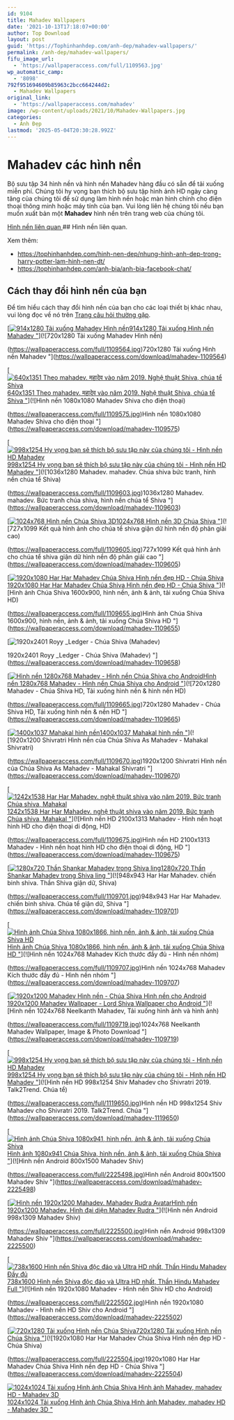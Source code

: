 ```yaml
---
id: 9104
title: Mahadev Wallpapers
date: '2021-10-13T17:18:07+00:00'
author: Top Download
layout: post
guid: 'https://Tophinhanhdep.com/anh-dep/mahadev-wallpapers/'
permalink: /anh-dep/mahadev-wallpapers/
fifu_image_url:
  - 'https://wallpaperaccess.com/full/1109563.jpg'
wp_automatic_camp:
  - '8098'
792f951694609b85963c2bcc664244d2:
  - Mahadev Wallpapers
original_link:
  - 'https://wallpaperaccess.com/mahadev'
image: /wp-content/uploads/2021/10/Mahadev-Wallpapers.jpg
categories:
  - Ảnh Đẹp
lastmod: '2025-05-04T20:30:28.992Z'
---
```

# Mahadev các hình nền

Bộ sưu tập 34 hình nền và hình nền Mahadev hàng đầu có sẵn để tải xuống miễn phí. Chúng tôi hy vọng bạn thích bộ sưu tập hình ảnh HD ngày càng tăng của chúng tôi để sử dụng làm hình nền hoặc màn hình chính cho điện thoại thông minh hoặc máy tính của bạn. Vui lòng liên hệ chúng tôi nếu bạn muốn xuất bản một **Mahadev** hình nền trên trang web của chúng tôi.

[Hình nền liên quan ](#related) ## Hình nền liên quan.

   
 Xem thêm:

   
- <https://tophinhanhdep.com/hinh-nen-dep/nhung-hinh-anh-dep-trong-harry-potter-lam-hinh-nen-dt/>
- <https://tophinhanhdep.com/anh-bia/anh-bia-facebook-chat/>

## Cách thay đổi hình nền của bạn

Để tìm hiểu cách thay đổi hình nền của bạn cho các loại thiết bị khác nhau, vui lòng đọc về nó trên [Trang câu hỏi thường gặp](https://tophinhanhdep.com/faq/).

  
[[![914x1280 Tải xuống Mahadev Hình nền](https://wallpaperaccess.com/full/1109563.jpg)914x1280 Tải xuống Hình nền Mahadev "](https://wallpaperaccess.com/download/mahadev-1109563)](![720x1280 Tải xuống Mahadev Hình nền)

(https://wallpaperaccess.com/full/1109564.jpg)720x1280 Tải xuống Hình nền Mahadev "](https://wallpaperaccess.com/download/mahadev-1109564)

[[![640x1351 Theo mahadev.  महादेव vào năm 2019. Nghệ thuật Shiva, chúa tể Shiva](https://wallpaperaccess.com/full/1109565.jpg)640x1351 Theo mahadev. महादेव vào năm 2019. Nghệ thuật Shiva, chúa tể Shiva "](https://wallpaperaccess.com/download/mahadev-1109565)](![Hình nền 1080x1080 Mahadev Shiva cho điện thoại)

(https://wallpaperaccess.com/full/1109575.jpg)Hình nền 1080x1080 Mahadev Shiva cho điện thoại "](https://wallpaperaccess.com/download/mahadev-1109575)

[[![998x1254 Hy vọng bạn sẽ thích bộ sưu tập này của chúng tôi - Hình nền HD Mahadev](https://wallpaperaccess.com/full/1109576.jpg)998x1254 Hy vọng bạn sẽ thích bộ sưu tập này của chúng tôi - Hình nền HD Mahadev "](https://wallpaperaccess.com/download/mahadev-1109576)](![1036x1280 Mahadev.  mahadev.  Chúa shiva bức tranh, hình nền chúa tể Shiva)

(https://wallpaperaccess.com/full/1109603.jpg)1036x1280 Mahadev. mahadev. Bức tranh chúa shiva, hình nền chúa tể Shiva "](https://wallpaperaccess.com/download/mahadev-1109603)

[[![1024x768 Hình nền Chúa Shiva 3D](https://wallpaperaccess.com/full/1102060.jpg)1024x768 Hình nền 3D Chúa Shiva "](https://wallpaperaccess.com/download/mahadev-1102060)](![727x1099 Kết quả hình ảnh cho chúa tể shiva giận dữ hình nền độ phân giải cao)

(https://wallpaperaccess.com/full/1109605.jpg)727x1099 Kết quả hình ảnh cho chúa tể shiva giận dữ hình nền độ phân giải cao "](https://wallpaperaccess.com/download/mahadev-1109605)

[[![1920x1080 Har Har Mahadev Chúa Shiva Hình nền đẹp HD - Chúa Shiva](https://wallpaperaccess.com/full/1109606.jpg)1920x1080 Har Har Mahadev Chúa Shiva Hình nền đẹp HD - Chúa Shiva "](https://wallpaperaccess.com/download/mahadev-1109606)](![Hình ảnh Chúa Shiva 1600x900, hình nền, ảnh & ảnh, tải xuống Chúa Shiva HD)

(https://wallpaperaccess.com/full/1109655.jpg)Hình ảnh Chúa Shiva 1600x900, hình nền, ảnh &amp; ảnh, tải xuống Chúa Shiva HD "](https://wallpaperaccess.com/download/mahadev-1109655)

[![1920x2401 Royy _Ledger - Chúa Shiva (Mahadev)](https://wallpaperaccess.com/full/1109658.jpg)

1920x2401 Royy \_Ledger - Chúa Shiva (Mahadev) "](https://wallpaperaccess.com/download/mahadev-1109658)

[[![Hình nền 1280x768 Mahadev - Hình nền Chúa Shiva cho Android](https://wallpaperaccess.com/full/1109660.jpg)Hình nền 1280x768 Mahadev - Hình nền Chúa Shiva cho Android "](https://wallpaperaccess.com/download/mahadev-1109660)](![720x1280 Mahadev - Chúa Shiva HD, Tải xuống hình nền & hình nền HD)

(https://wallpaperaccess.com/full/1109665.jpg)720x1280 Mahadev - Chúa Shiva HD, Tải xuống hình nền &amp; nền HD "](https://wallpaperaccess.com/download/mahadev-1109665)

[[![1400x1037 Mahakal hình nền](https://wallpaperaccess.com/full/1109666.jpg)1400x1037 Mahakal hình nền "](https://wallpaperaccess.com/download/mahadev-1109666)](![1920x1200 Shivratri Hình nền của Chúa Shiva As Mahadev - Mahakal Shivratri)

(https://wallpaperaccess.com/full/1109670.jpg)1920x1200 Shivratri Hình nền của Chúa Shiva As Mahadev - Mahakal Shivratri "](https://wallpaperaccess.com/download/mahadev-1109670)

[[![1242x1538 Har Har Mahadev.  nghệ thuật shiva vào năm 2019. Bức tranh Chúa shiva, Mahakal](https://wallpaperaccess.com/full/1109673.jpg)1242x1538 Har Har Mahadev. nghệ thuật shiva vào năm 2019. Bức tranh Chúa shiva, Mahakal "](https://wallpaperaccess.com/download/mahadev-1109673)](![Hình nền HD 2100x1313 Mahadev - Hình nền hoạt hình HD cho điện thoại di động, HD)

(https://wallpaperaccess.com/full/1109675.jpg)Hình nền HD 2100x1313 Mahadev - Hình nền hoạt hình HD cho điện thoại di động, HD "](https://wallpaperaccess.com/download/mahadev-1109675)

[[![1280x720 Thần Shankar Mahadev trong Shiva ling](https://wallpaperaccess.com/full/1109680.jpg)1280x720 Thần Shankar Mahadev trong Shiva ling "](https://wallpaperaccess.com/download/mahadev-1109680)](![948x943 Har Har Mahadev.  chiến binh shiva.  Thần Shiva giận dữ, Shiva)

(https://wallpaperaccess.com/full/1109701.jpg)948x943 Har Har Mahadev. chiến binh shiva. Chúa tể giận dữ, Shiva "](https://wallpaperaccess.com/download/mahadev-1109701)

[[![Hình ảnh Chúa Shiva 1080x1866, hình nền, ảnh & ảnh, tải xuống Chúa Shiva HD](https://wallpaperaccess.com/full/1109702.jpg)Hình ảnh Chúa Shiva 1080x1866, hình nền, ảnh &amp; ảnh, tải xuống Chúa Shiva HD "](https://wallpaperaccess.com/download/mahadev-1109702)](![Hình nền 1024x768 Mahadev Kích thước đầy đủ - Hình nền nhóm)

(https://wallpaperaccess.com/full/1109707.jpg)Hình nền 1024x768 Mahadev Kích thước đầy đủ - Hình nền nhóm "](https://wallpaperaccess.com/download/mahadev-1109707)

[[![1920x1200 Mahadev Hình nền - Chúa Shiva Hình nền cho Android](https://wallpaperaccess.com/full/1109715.jpg)1920x1200 Mahadev Wallpaper - Lord Shiva Wallpaper cho Android "](https://wallpaperaccess.com/download/mahadev-1109715)](![Hình nền 1024x768 Neelkanth Mahadev, Tải xuống hình ảnh và hình ảnh)

(https://wallpaperaccess.com/full/1109719.jpg)1024x768 Neelkanth Mahadev Wallpaper, Image &amp; Photo Download "](https://wallpaperaccess.com/download/mahadev-1109719)

[[![998x1254 Hy vọng bạn sẽ thích bộ sưu tập này của chúng tôi - Hình nền HD Mahadev](https://wallpaperaccess.com/full/1109576.jpg)998x1254 Hy vọng bạn sẽ thích bộ sưu tập này của chúng tôi - Hình nền HD Mahadev "](https://wallpaperaccess.com/download/mahadev-1109576)](![Hình nền HD 998x1254 Shiv Mahadev cho Shivratri 2019. Talk2Trend.  Chúa tể)

(https://wallpaperaccess.com/full/1119650.jpg)Hình nền HD 998x1254 Shiv Mahadev cho Shivratri 2019. Talk2Trend. Chúa "](https://wallpaperaccess.com/download/mahadev-1119650)

[[![Hình ảnh Chúa Shiva 1080x941, hình nền, ảnh & ảnh, tải xuống Chúa Shiva](https://wallpaperaccess.com/full/2225497.jpg)Hình ảnh 1080x941 Chúa Shiva, hình nền, ảnh &amp; ảnh, tải xuống Chúa Shiva "](https://wallpaperaccess.com/download/mahadev-2225497)](![Hình nền Android 800x1500 Mahadev Shiv)

(https://wallpaperaccess.com/full/2225498.jpg)Hình nền Android 800x1500 Mahadev Shiv "](https://wallpaperaccess.com/download/mahadev-2225498)

[[![Hình nền 1920x1200 Mahadev.  Mahadev Rudra Avatar](https://wallpaperaccess.com/full/2225499.jpg)Hình nền 1920x1200 Mahadev. Hình đại diện Mahadev Rudra "](https://wallpaperaccess.com/download/mahadev-2225499)](![Hình nền Android 998x1309 Mahadev Shiv)

(https://wallpaperaccess.com/full/2225500.jpg)Hình nền Android 998x1309 Mahadev Shiv "](https://wallpaperaccess.com/download/mahadev-2225500)

[[![738x1600 Hình nền Shiva độc đáo và Ultra HD nhất, Thần Hindu Mahadev Đầy đủ](https://wallpaperaccess.com/full/2225501.jpg)738x1600 Hình nền Shiva độc đáo và Ultra HD nhất, Thần Hindu Mahadev Full "](https://wallpaperaccess.com/download/mahadev-2225501)](![Hình nền 1920x1080 Mahadev - Hình nền Shiv HD cho Android)

(https://wallpaperaccess.com/full/2225502.jpg)Hình nền 1920x1080 Mahadev - Hình nền HD Shiv cho Android "](https://wallpaperaccess.com/download/mahadev-2225502)

[[![720x1280 Tải xuống Hình nền Chúa Shiva](https://wallpaperaccess.com/full/1897610.jpg)720x1280 Tải xuống Hình nền Chúa Shiva "](https://wallpaperaccess.com/download/mahadev-1897610)](![1920x1080 Har Har Mahadev Chúa Shiva Hình nền đẹp HD - Chúa Shiva)

(https://wallpaperaccess.com/full/2225504.jpg)1920x1080 Har Har Mahadev Chúa Shiva Hình nền đẹp HD - Chúa Shiva "](https://wallpaperaccess.com/download/mahadev-2225504)

[![1024x1024 Tải xuống Hình ảnh Chúa Shiva Hình ảnh Mahadev, mahadev HD - Mahadev 3D](https://wallpaperaccess.com/full/2225507.jpg)1024x1024 Tải xuống Hình ảnh Chúa Shiva Hình ảnh Mahadev, mahadev HD - Mahadev 3D "](https://wallpaperaccess.com/download/mahadev-2225507)
